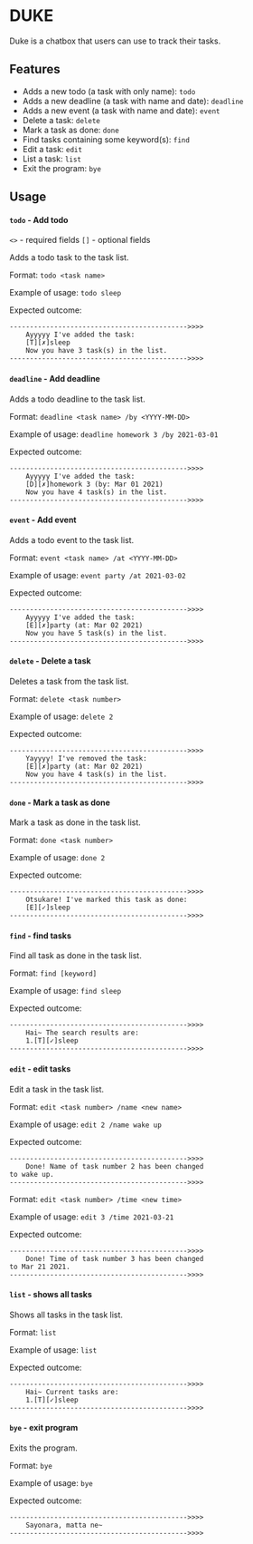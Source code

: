 # **DUKE**

Duke is a chatbox that users can use to track their tasks.
## Features 

- Adds a new todo (a task with only name): `todo`
- Adds a new deadline (a task with name and date): `deadline`
- Adds a new event (a task with name and date): `event`
- Delete a task: `delete`
- Mark a task as done: `done`
- Find tasks containing some keyword(s): `find`
- Edit a task: `edit` 
- List a task: `list`
- Exit the program: `bye`



## Usage

#### `todo` - Add todo
`<>` - required fields
`[]` - optional fields

Adds a todo task to the task list.

Format: `todo <task name>`

Example of usage: `todo sleep`

Expected outcome:


````
-------------------------------------------->>>>
    Ayyyyy I've added the task: 
    [T][✗]sleep
    Now you have 3 task(s) in the list.
-------------------------------------------->>>>
````

#### `deadline` - Add deadline

Adds a todo deadline to the task list.

Format: `deadline <task name> /by <YYYY-MM-DD>`

Example of usage: `deadline homework 3 /by 2021-03-01`

Expected outcome:


````
-------------------------------------------->>>>
    Ayyyyy I've added the task: 
    [D][✗]homework 3 (by: Mar 01 2021)
    Now you have 4 task(s) in the list.
-------------------------------------------->>>>
````

#### `event` - Add event

Adds a todo event to the task list.

Format: `event <task name> /at <YYYY-MM-DD>`

Example of usage: `event party /at 2021-03-02`

Expected outcome:


````
-------------------------------------------->>>>
    Ayyyyy I've added the task: 
    [E][✗]party (at: Mar 02 2021)
    Now you have 5 task(s) in the list.
-------------------------------------------->>>>
````

#### `delete` - Delete a task

Deletes a task from the task list.

Format: `delete <task number>`

Example of usage: `delete 2`

Expected outcome:


````
-------------------------------------------->>>>
    Yayyyy! I've removed the task:
    [E][✗]party (at: Mar 02 2021)
    Now you have 4 task(s) in the list.
-------------------------------------------->>>>
````

#### `done` - Mark a task as done

Mark a task as done in the task list.

Format: `done <task number>`

Example of usage: `done 2`

Expected outcome:


````
-------------------------------------------->>>>
    Otsukare! I've marked this task as done:
    [E][✓]sleep
-------------------------------------------->>>>
````

#### `find` - find tasks

Find all task as done in the task list.

Format: `find [keyword]`

Example of usage: `find sleep`

Expected outcome:


````
-------------------------------------------->>>>
    Hai~ The search results are:
    1.[T][✓]sleep
-------------------------------------------->>>>
````
#### `edit` - edit tasks

Edit a task in the task list.

Format: `edit <task number> /name <new name>`

Example of usage: `edit 2 /name wake up`

Expected outcome:


````
-------------------------------------------->>>>
    Done! Name of task number 2 has been changed 
to wake up.
-------------------------------------------->>>>
````

Format: `edit <task number> /time <new time>`

Example of usage: `edit 3 /time 2021-03-21`

Expected outcome:


````
-------------------------------------------->>>>
    Done! Time of task number 3 has been changed 
to Mar 21 2021.
-------------------------------------------->>>>
````
#### `list` - shows all tasks

Shows all tasks in the task list.

Format: `list`

Example of usage: `list`

Expected outcome:


````
-------------------------------------------->>>>
    Hai~ Current tasks are:
    1.[T][✓]sleep
-------------------------------------------->>>>
````

#### `bye` - exit program

Exits the program.

Format: `bye`

Example of usage: `bye`

Expected outcome:


````
-------------------------------------------->>>>
    Sayonara, matta ne~
-------------------------------------------->>>>
````